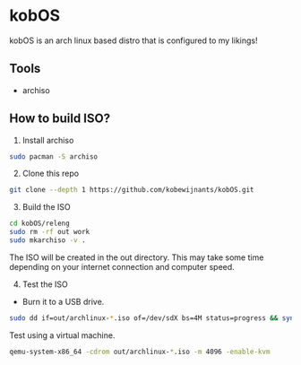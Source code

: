 # kobOS

kobOS is an arch linux based distro that is configured to my likings!

## Tools

- archiso

## How to build ISO?

1. Install archiso

```bash
sudo pacman -S archiso
```

2. Clone this repo

```bash
git clone --depth 1 https://github.com/kobewijnants/kobOS.git
```

3. Build the ISO

```bash
cd kobOS/releng
sudo rm -rf out work
sudo mkarchiso -v .
```

The ISO will be created in the out directory.
This may take some time depending on your internet connection and computer speed.

4. Test the ISO

- Burn it to a USB drive.

```bash
sudo dd if=out/archlinux-*.iso of=/dev/sdX bs=4M status=progress && sync
```

Test using a virtual machine.

```bash
qemu-system-x86_64 -cdrom out/archlinux-*.iso -m 4096 -enable-kvm
```
